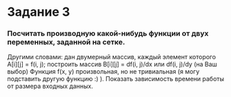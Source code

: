 # Задание 3

### Посчитать производную какой-нибудь функции от двух переменных, заданной на сетке.
Другими словами: дан двумерный массив, каждый элемент которого A[i][j] = f(i, j);
построить массив B[i][j] = df(i, j)/dx или df(i, j)/dy (на Ваш выбор) Функция f(x, y)
произвольная, но не тривиальная (я могу подставить другую функцию :) ). Показать
зависимость времени работы от размера входных данных.
